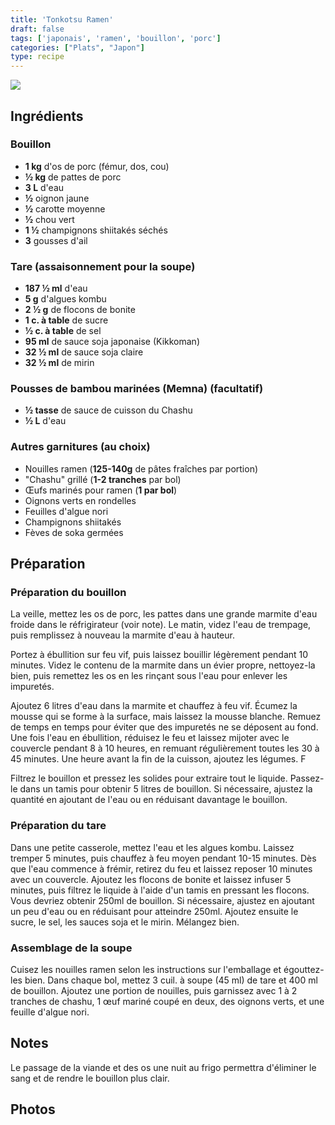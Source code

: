 ```yaml
---
title: 'Tonkotsu Ramen'
draft: false
tags: ['japonais', 'ramen', 'bouillon', 'porc']
categories: ["Plats", "Japon"]
type: recipe
---
```


![](../images/tonkotsu-ramen.jpg)

<!-- section -->

## Ingrédients

### Bouillon

- **1 kg** d'os de porc (fémur, dos, cou)
- **½ kg** de pattes de porc
- **3 L** d'eau
- **½** oignon jaune
- **½** carotte moyenne
- **½** chou vert
- **1 ½** champignons shiitakés séchés
- **3** gousses d'ail

### Tare (assaisonnement pour la soupe)

- **187 ½ ml** d'eau
- **5 g** d'algues kombu
- **2 ½ g** de flocons de bonite
- **1 c. à table** de sucre
- **½ c. à table** de sel
- **95 ml** de sauce soja japonaise (Kikkoman)
- **32 ½ ml** de sauce soja claire
- **32 ½ ml** de mirin

### Pousses de bambou marinées (Memna) (facultatif)

- **½ tasse** de sauce de cuisson du Chashu
- **½ L** d'eau

### Autres garnitures (au choix)

- Nouilles ramen (**125-140g** de pâtes fraîches par portion)
- "Chashu" grillé (**1-2 tranches** par bol)
- Œufs marinés pour ramen (**1 par bol**)
- Oignons verts en rondelles
- Feuilles d'algue nori
- Champignons shiitakés
- Fèves de soka germées

<!-- section -->

## Préparation

### Préparation du bouillon

La veille, mettez les os de porc, les pattes dans une grande marmite d'eau froide dans le réfrigirateur (voir note). Le matin, videz l'eau de trempage, puis remplissez à nouveau la marmite d'eau à hauteur.

Portez à ébullition sur feu vif, puis laissez bouillir légèrement pendant 10 minutes. Videz le contenu de la marmite dans un évier propre, nettoyez-la bien, puis remettez les os en les rinçant sous l'eau pour enlever les impuretés.

Ajoutez 6 litres d'eau dans la marmite et chauffez à feu vif. Écumez la mousse qui se forme à la surface, mais laissez la mousse blanche. Remuez de temps en temps pour éviter que des impuretés ne se déposent au fond. Une fois l'eau en ébullition, réduisez le feu et laissez mijoter avec le couvercle pendant 8 à 10 heures, en remuant régulièrement toutes les 30 à 45 minutes. Une heure avant la fin de la cuisson, ajoutez les légumes. F

Filtrez le bouillon et pressez les solides pour extraire tout le liquide. Passez-le dans un tamis pour obtenir 5 litres de bouillon. Si nécessaire, ajustez la quantité en ajoutant de l'eau ou en réduisant davantage le bouillon.

### Préparation du tare

Dans une petite casserole, mettez l'eau et les algues kombu. Laissez tremper 5 minutes, puis chauffez à feu moyen pendant 10-15 minutes. Dès que l'eau commence à frémir, retirez du feu et laissez reposer 10 minutes avec un couvercle. Ajoutez les flocons de bonite et laissez infuser 5 minutes, puis filtrez le liquide à l'aide d'un tamis en pressant les flocons. Vous devriez obtenir 250ml de bouillon. Si nécessaire, ajustez en ajoutant un peu d'eau ou en réduisant pour atteindre 250ml. Ajoutez ensuite le sucre, le sel, les sauces soja et le mirin. Mélangez bien.

### Assemblage de la soupe

Cuisez les nouilles ramen selon les instructions sur l'emballage et égouttez-les bien. Dans chaque bol, mettez 3 cuil. à soupe (45 ml) de tare et 400 ml de bouillon. Ajoutez une portion de nouilles, puis garnissez avec 1 à 2 tranches de chashu, 1 œuf mariné coupé en deux, des oignons verts, et une feuille d'algue nori.

<!-- section -->

## Notes

Le passage de la viande et des os une nuit au frigo permettra d'éliminer le sang et de rendre le bouillon plus clair.

<!-- section -->

## Photos
